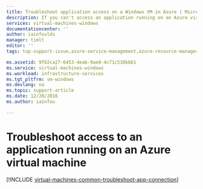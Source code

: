 ```yaml
---
title: Troubleshoot application access on a Windows VM in Azure | Microsoft Docs
description: If you can't access an application running on an Azure virtual machine, use these steps to isolate the source of the problem.
services: virtual-machines-windows
documentationcenter: ''
author: iainfoulds
manager: timlt
editor: ''
tags: top-support-issue,azure-service-management,azure-resource-manager

ms.assetid: 9f82ca27-6453-4eab-9ae8-4c71c510bb61
ms.service: virtual-machines-windows
ms.workload: infrastructure-services
ms.tgt_pltfrm: vm-windows
ms.devlang: na
ms.topic: support-article
ms.date: 12/20/2016
ms.author: iainfou

---
```

# Troubleshoot access to an application running on an Azure virtual machine
[!INCLUDE [virtual-machines-common-troubleshoot-app-connection](../../includes/virtual-machines-common-troubleshoot-app-connection.md)]

